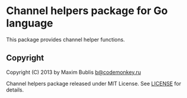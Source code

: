 # Channel helpers package for Go language

This package provides channel helper functions.

## Copyright

Copyright (C) 2013 by Maxim Bublis <b@codemonkey.ru>

Channel helpers package released under MIT License.
See [LICENSE](https://github.com/satori/chantools.go/blob/master/LICENSE) for details.
